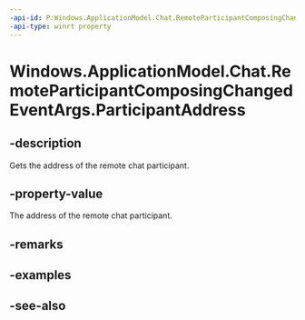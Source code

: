 ----api-id: P:Windows.ApplicationModel.Chat.RemoteParticipantComposingChangedEventArgs.ParticipantAddress
-api-type: winrt property
---<!-- Property syntaxpublic string ParticipantAddress { get; }--># Windows.ApplicationModel.Chat.RemoteParticipantComposingChangedEventArgs.ParticipantAddress## -descriptionGets the address of the remote chat participant.## -property-valueThe address of the remote chat participant.## -remarks## -examples## -see-also
